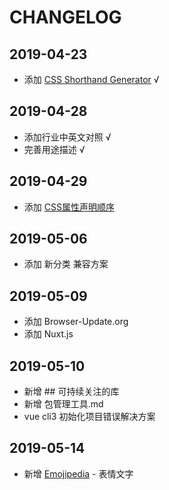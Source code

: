 # CHANGELOG

## 2019-04-23

- 添加 [CSS Shorthand Generator](http://shrthnd.volume7.io/) √

## 2019-04-28

- 添加行业中英文对照 √
- 完善用途描述 √

## 2019-04-29

- 添加 [CSS属性声明顺序](https://www.jianshu.com/p/03216f409516)

## 2019-05-06

- 添加 新分类 兼容方案

## 2019-05-09

- 添加 Browser-Update.org
- 添加 Nuxt.js

## 2019-05-10

- 新增 ## 可持续关注的库
- 新增 包管理工具.md
- vue cli3 初始化项目错误解决方案

## 2019-05-14

- 新增 [Emojipedia](https://emojipedia.org/) - 表情文字